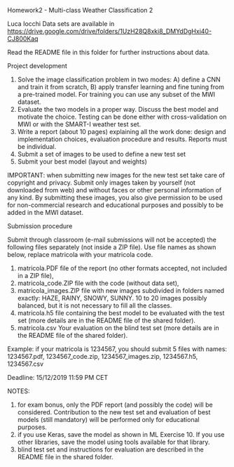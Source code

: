 Homework2 - Multi-class Weather Classification
2 

Luca Iocchi
Data sets are available in
https://drive.google.com/drive/folders/1UzH28Q8xki8_DMYdDgHxi40-CJ800Kaq

Read the README file in this folder for further instructions about data.

Project development

1) Solve the image classification problem in two modes: A) define a CNN and train it from scratch, B) apply transfer learning and fine tuning from a pre-trained model.
For training you can use any subset of the MWI dataset.
2) Evaluate the two models in a proper way. Discuss the best model and motivate the choice. Testing can be done either with cross-validation on MWI or with the SMART-I weather test set.
3) Write a report (about 10 pages) explaining all the work done: design and implementation choices, evaluation procedure and results. Reports must be individual.
4) Submit a set of images to be used to define a new test set
5) Submit your best model (layout and weights)

IMPORTANT: when submitting new images for the new test set take care of copyright and privacy. Submit only images taken by yourself (not downloaded from web) and without faces or other personal information of any kind. By submitting these images, you also give permission to be used for non-commercial research and educational purposes and possibly to be added in the MWI dataset.

Submission procedure

Submit through classroom (e-mail submissions will not be accepted) the following files
separately (not inside a ZIP file). Use file names as shown below, replace matricola with your matricola code.
1) matricola.PDF file of the report (no other formats accepted, not included in a ZIP file),
2) matricola_code.ZIP file with the code (without data set),
3) matricola_images.ZIP file with new images subdivided in folders named exactly: HAZE, RAINY, SNOWY, SUNNY. 10 to 20 images possibly balanced, but it is not necessary to fill all the classes.
4) matricola.h5 file containing the best model to be evaluated with the test set (more details are in the README file of the shared folder).
5) matricola.csv Your evaluation on the blind test set (more details are in the README file of the shared folder).

Example: if your matricola is 1234567, you should submit 5 files with names: 1234567.pdf, 1234567_code.zip, 1234567_images.zip, 1234567.h5, 1234567.csv

Deadline: 15/12/2019 11:59 PM CET

NOTES:
1) for exam bonus, only the PDF report (and possibly the code) will be considered. Contribution to the new test set and evaluation of best models (still mandatory) will be performed only for educational purposes.
2) if you use Keras, save the model as shown in ML Exercise 10. If you use other libraries, save the model using tools available for that library.
3) blind test set and instructions for evaluation are described in the README file in the shared folder.
